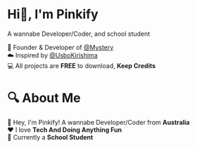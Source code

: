 # Hi👋, I'm Pinkify 
A wannabe Developer/Coder, and school student

👑 Founder & Developer of [@Mystery](https://discord.com/api/oauth2/authorize?client_id=955024540017242183&permissions=184653704689&scope=bot%20applications.commands)<br>
☁️ Inspired by [@UsboKirishima](https://github.com/UsboKirishima)<br>
💻 All projects are **FREE** to download, **Keep Credits**<br>

# 🔍 About Me

👋 Hey, I'm Pinkify! A wannabe Developer/Coder from **Australia**<br>
❤️ I love **Tech And Doing Anything Fun**<br>
🎒 Currently a **School Student**<br>


